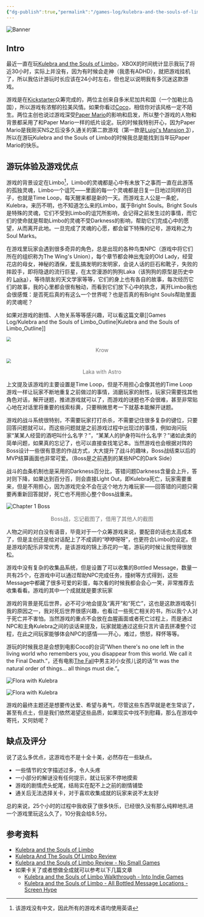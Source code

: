 ```yaml
---
{"dg-publish":true,"permalink":"/games-log/kulebra-and-the-souls-of-limbo/","created":"2025-06-14T11:33:58.219+08:00"}
---
```


![Banner](https://res.cloudinary.com/dytqos6vx/image/upload/v1749879393/vvcbfbfoglkfzknjh5cm.jpg)

## Intro

最近一直在玩[Kulebra and the Souls of Limbo](https://store.steampowered.com/app/2246470/Kulebra_and_the_Souls_of_Limbo/)，XBOX的时间统计显示我玩了将近30小时，实际上并没有，因为有时候会走神（我患有ADHD），就把游戏挂机了，所以我估计游玩时长应该在24小时左右，但也足以说明我有多沉迷这款游戏。

游戏是在[Kickstarter](https://www.kickstarter.com/projects/gallagames/kulebra-and-the-souls-of-limbo-relaunch/description)众筹完成的，两位主创来自多米尼加共和国（一个加勒比岛国），所以游戏有浓郁的拉美风情。如果你看过[Coco](https://www.imdb.com/title/tt2380307/)，相信你对该风格一定不陌生。两位主创也说过游戏深受[Paper Mario](https://en.wikipedia.org/wiki/Paper_Mario)的影响和启发，所以整个游戏的人物和背景都采用了和Paper Mario一样的纸片设定。玩的时候我特别开心，因为Paper Mario是我刚买NS之后没多久通关的第二款游戏（第一款是[Luigi's Mansion 3](https://en.wikipedia.org/wiki/Luigi%27s_Mansion_3)），所以在游玩Kulebra and the Souls of Limbo的时候我总是能找到当年玩Paper Mario的快乐。

## 游玩体验及游戏优点

游戏的背景设定在Limbo[^1]，Limbo的灵魂都是心中有未放下之事而一直在此游荡的孤独灵魂，Limbo一个诅咒——里面的每一个灵魂都是日复一日地过同样的日子，也就是Time Loop，每天醒来都是新的一天。而游戏主人公是一条蛇，Kulebra，来历不明，也不知道怎么来的Limbo，属于Bright Souls。Bright Souls是特殊的灵魂，它们不受到Limbo的诅咒所影响，会记得之前发生过的事情，而它们的使命就是帮助Limbo的灵魂不受Darkness的影响，帮助它们完成心中的愿望，从而离开此地。一旦完成了灵魂的心愿，都会留下特殊的记号，游戏称之为Soul Marks。

在游戏里玩家会遇到很多奇异的角色，总是出现的各种鸟类NPC（游戏中将它们所在的组织称为The Wing's Union），每个章节都会神出鬼没的Old Lady，经营花店的母女，神秘的酒保，爱乱搞发明的发明家，会说人话的巨石和靴子，失败的摔跤手，即将隐退的流行巨星，在太空漫游的狗狗Laka（该狗狗的原型是历史中的 [Laika](https://en.wikipedia.org/wiki/Laika)），等待朋友的天文学家等等，它们的身上也有各自的故事，每次经历它们的故事，我的心里都会很有触动，而看到它们放下心中的执念，离开Limbo我也会很感慨：是否死后真的有这么一个世界呢？也是否真的有Bright Souls帮助里面的灵魂呢？

如果对游戏的剧情、人物关系等等感兴趣，可以看这篇文章[[Games Log/Kulebra and the Souls of Limbo_Outline\|Kulebra and the Souls of Limbo_Outline]]

<img src="https://res.cloudinary.com/dytqos6vx/image/upload/v1749968340/jxqlttngdgfoni0ahllk.png" style="zoom:75%;" /><div style="text-align: center;"><span style="font-size:14; color:#6e6e6e;">Krow</span></div>

<img src="https://res.cloudinary.com/dytqos6vx/image/upload/v1749968433/a7jrj0skc63i2o7bq4yl.png" style="zoom:75%;" /><div style="text-align: center;"><span style="font-size:14; color:#6e6e6e;">Laka with Astro</span></div>

上文提及该游戏的主要设置是Time Loop，但是不用担心会像其他的Time Loop游戏一样让玩家不断地重复之前做过的事情，消磨玩家的耐性，玩家只需要找其他角色对话，解开谜题，推进游戏就可以了，而游戏的谜题也不会很难，甚至非常贴心地在对话里将重要的线索标黄，只要稍微思考一下就基本能解开谜题。

游戏的战斗系统很特别，不需要玩家打打杀杀，不需要记住很多复杂的键位，只要回答问题就可以，而这些问题就是之前游戏过程中出现过的事情，例如询问玩家“某某人经营的酒吧叫什么名字？”，“某某人的护身符叫什么名字？”诸如此类的简单问题，如果真的忘记了，也可以直接查找笔记本。当然游戏也会根据对阵的Boss设计一些很有意思的作战方式，大大提升了战斗的趣味，Boss战结束以后的MVP结算画面也非常可爱。（Boss是之前遇到的某些NPC的Dark Side）

战斗的血条机制也是采用的Darkness百分比，答错问题Darkness含量会上升，答对则下降，如果达到百分百，则会直接Light Out，即Kulebra死亡，玩家需要重来，但是不用担心，因为游戏完全不会在这个地方为难玩家——回答错的问题只需要再重新回答就好，死亡也不用担心整个Boss战重来。

![Chapter 1 Boss](https://res.cloudinary.com/dytqos6vx/image/upload/v1749973455/ysllx0tbu1b5rhchsdqt.jpg)<div style="text-align: center;"><span style="font-size:14; color:#6e6e6e;">Boss战，忘记截图了，借用了其他人的截图</span></div>

人物之间的对白没有语音，毕竟对于一个众筹游戏来说，要配音的话也太高成本了，但是主创还是给对话配上了不成调的“咿咿呀呀”，也更符合Limbo的设定。但是游戏的配乐非常优秀，是该游戏的锦上添花的一笔，游玩的时候让我觉得很放松。

游戏中没有复杂的收集品系统，但是设置了可以收集的Bottled Message，数量一共有25个，在游戏中可以通过帮助NPC完成任务，撞树等方式得到，这些Message中都藏了很多可爱的彩蛋，每次看的时候我都会会心一笑，非常推荐去收集看看。游戏的其中一个成就就是要求玩家

游戏的背景是死后世界，必不可少地会提及“离开”和“死亡”，这也是这款游戏吸引我的原因之一，我对死后世界很感兴趣，也看过一些死亡相关的书，所以我个人对于死亡并不害怕。当然游戏的重点不会放在血腥画面或者死亡过程上，而是通过NPC和主角Kulebra之间的谈话来提及，玩家就能通过这些只言片语去拼凑整个过程，在此之间玩家能够体会NPC的感情——开心，难过，愤怒，释怀等等。

游玩的时候我总是会想到电影Coco的台词“When there's no one left in the living world who remembers you, you disappear from this world. We call it the Final Death.”，还有电影[The Fall](https://www.imdb.com/title/tt0460791/?ref_=fn_all_ttl_3)中男主对小女孩儿说的话“It was the natural order of things... all things must die.”。

![Flora with Kulebra](https://res.cloudinary.com/dytqos6vx/image/upload/v1749968844/hrbvtr5b5p9qaqwfscwx.png)

![Flora with Kulebra](https://res.cloudinary.com/dytqos6vx/image/upload/v1749968913/ctwm9kdubchzxt5mephs.png)

游戏的最终主题还是想要传达爱、希望与勇气，尽管这些东西早就是老生常谈了，甚至有点土，但是我们依然渴望这些品质，如果现实中找不到慰藉，那么在游戏中寄托，又何妨呢？

## 缺点及评分

说了这么多优点，这游戏也不是十全十美，必然存在一些缺点。

- 一些情节的文字描述过多，令人头疼
- 一小部分的解谜没有任何提示，就让玩家不停地摸索
- 游戏的剧情虎头蛇尾，结局实在配不上之前的剧情铺垫
- 通关后无法选择关卡，对于喜欢收集成就的玩家来说不太友好

总的来说，25个小时的过程中我收获了很多快乐，已经很久没有那么纯粹地扎进一个游戏里玩这么久了，10分我会给8.5分。

## 参考资料

- [Kulebra and the Souls of Limbo](https://www.kulebra.com/)
- [Kulebra And The Souls Of Limbo Review](https://www.dualshockers.com/kulebra-and-the-souls-of-limbo-review/)
- [Kulebra and the Souls of Limbo Review - No Small Games](https://nosmallgames.com/2025/05/kulebra-and-the-souls-of-limbo-review/)
- 如果卡关了或者想做全成就可以参考以下几篇文章
	- [Kulebra and the Souls of Limbo Walkthrough - Into Indie Games](https://intoindiegames.com/walkthroughs/kulebra-and-the-souls-of-limbo-walkthrough-chapter-1/)
	- [Kulebra and the Souls of Limbo - All Bottled Message Locations - Screen Hype](https://www.screenhype.co.uk/kulebra-and-the-souls-of-limbo-all-bottled-message-locations/)


[^1]: 该游戏没有中文，因此所有的游戏术语均使用英语